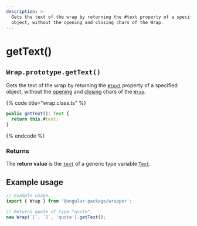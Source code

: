 ```yaml
---
description: >-
  Gets the text of the wrap by returning the #text property of a specified
  object, without the opening and closing chars of the Wrap.
---
```


# getText()

## `Wrap.prototype.getText()`

Gets the text of the wrap by returning the [`#text`](../properties/text.md) property of a specified object, without the [opening](../accessors/get-opening.md) and [closing](../accessors/get-closing.md) chars of the [`Wrap`](broken-reference).

{% code title="wrap.class.ts" %}
```typescript
public getText(): Text {
  return this.#text;
}
```
{% endcode %}

### Returns

The **return value** is the [`text`](../accessors/get-text.md) of a generic type variable [`Text`](../generic-type-variables.md#wrap-less-than...-text-...greater-than).

## Example usage

```typescript
// Example usage.
import { Wrap } from '@angular-package/wrapper';

// Returns quote of type "quote".
new Wrap(`[`, `]`, 'quote').getText();
```
